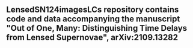 ## LensedSN124imagesLCs repository contains code and data accompanying the manuscript "Out of One, Many: Distinguishing Time Delays from Lensed Supernovae", arXiv:2109.13282 
